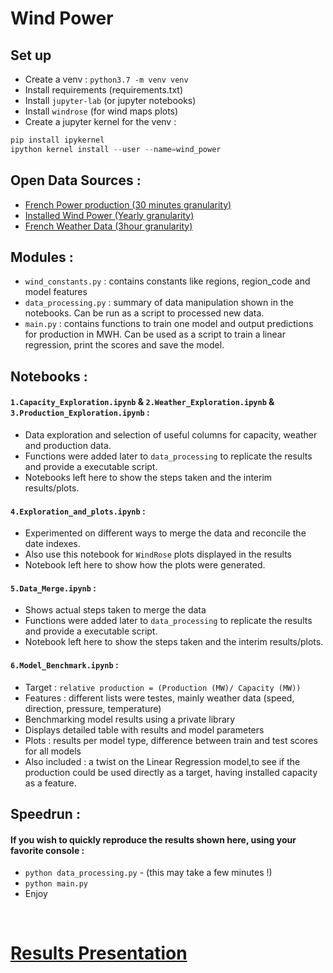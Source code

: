 # Wind Power

## Set up
- Create a venv : `python3.7 -m venv venv`
- Install requirements (requirements.txt)
- Install `jupyter-lab` (or jupyter notebooks)
- Install `windrose` (for wind maps plots)
- Create a jupyter kernel for the venv : 
```python
pip install ipykernel
ipython kernel install --user --name=wind_power
```

## Open Data Sources : 
- [French Power production (30 minutes granularity)](https://opendata.reseaux-energies.fr/explore/dataset/eco2mix-regional-cons-def/information/?disjunctive.libelle_region&disjunctive.nature)
- [Installed Wind Power (Yearly granularity)](https://www.data.gouv.fr/fr/datasets/parc-regional-annuel-de-production-eolien-et-solaire-2001-a-2019/)
- [French Weather Data (3hour granularity)](https://public.opendatasoft.com/explore/dataset/donnees-synop-essentielles-omm/table/?sort=date)


## Modules :
- `wind_constants.py` : contains constants like regions, region_code and model features
- `data_processing.py` : summary of data manipulation shown in the notebooks. Can be run as a script to processed new data.
- `main.py` : contains functions to train one model and output predictions for production in MWH. Can be used as a script to train a linear regression, print the scores and save the model.

## Notebooks :

#### `1.Capacity_Exploration.ipynb` & `2.Weather_Exploration.ipynb` & `3.Production_Exploration.ipynb` : 
- Data exploration and selection of useful columns for capacity, weather and production data. </br>
- Functions were added later to `data_processing` to replicate the results and provide a executable script.</br>
- Notebooks left here to show the steps taken and the interim results/plots.</br>

#### `4.Exploration_and_plots.ipynb` :
- Experimented on different ways to merge the data and reconcile the date indexes.
- Also use this notebook for `WindRose` plots displayed in the results
- Notebook left here to show how the plots were generated.</br>

#### `5.Data_Merge.ipynb` :
- Shows actual steps taken to merge the data
- Functions were added later to `data_processing` to replicate the results and provide a executable script.</br>
- Notebook left here to show the steps taken and the interim results/plots.</br>

#### `6.Model_Benchmark.ipynb` :
- Target : `relative production = (Production (MW)/ Capacity (MW))`
- Features : different lists were testes, mainly weather data (speed, direction, pressure, temperature)
- Benchmarking model results using a private library
- Displays detailed table with results and model parameters
- Plots : results per model type, difference between train and test scores for all models
- Also included : a twist on the Linear Regression model,to see if the production could be used directly as a target, having installed capacity as a feature. </br>

## Speedrun :
#### If you wish to quickly reproduce the results shown here, using your favorite console : 
- `python data_processing.py` - (this may take a few minutes !)
- `python main.py`
- Enjoy

</br>

# [Results Presentation](results_presentation.md) 
